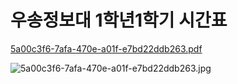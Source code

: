 # 우송정보대 1학년1학기 시간표

[5a00c3f6-7afa-470e-a01f-e7bd22ddb263.pdf](5a00c3f6-7afa-470e-a01f-e7bd22ddb263.pdf)

![5a00c3f6-7afa-470e-a01f-e7bd22ddb263.jpg](5a00c3f6-7afa-470e-a01f-e7bd22ddb263.jpg)